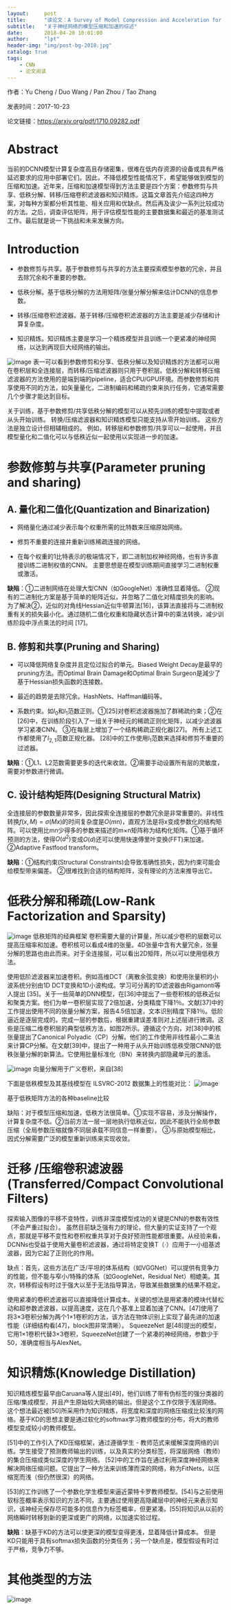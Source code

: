```yaml
---
layout:     post
title:      "读论文：A Survey of Model Compression and Acceleration for Deep Neural Networks"
subtitle:   "关于神经网络的模型压缩和加速的综述"
date:       2018-04-20 10:01:00
author:     "lpt"
header-img: "img/post-bg-2018.jpg"
catalog: true
tags:
    - CNN
    - 论文阅读
---
```


作者：Yu Cheng / Duo Wang / Pan Zhou / Tao Zhang

发表时间：2017-10-23

论文链接：https://arxiv.org/pdf/1710.09282.pdf

# Abstract
当前的DCNN模型计算复杂度高且存储密集，很难在低内存资源的设备或具有严格延迟要求的应用中部署它们。因此，不降低模型性能情况下，希望能够做到模型的压缩和加速。近年来，压缩和加速模型得到方法主要是四个方案：参数修剪与共享、低秩分解、转移/压缩卷积滤波器和知识精炼。这篇文章首先介绍这四种方案，对每种方案都分析其性能、相关应用和优缺点。然后再及诶少一系列比较成功的方法。之后，调查评估矩阵，用于评估模型性能的主要数据集和最近的基准测试工作。最后就是说一下挑战和未来发展方向。

# Introduction
- 参数修剪与共享。基于参数修剪与共享的方法主要探索模型参数的冗余，并且去除冗余和不重要的参数。

- 低秩分解。基于低秩分解的方法用矩阵/张量分解分解来估计DCNN的信息参数。

- 转移/压缩卷积滤波器。基于转移/压缩卷积滤波器的方法主要是减少存储和计算复杂度。

- 知识精炼。知识精炼主要是学习一个精炼模型并且训练一个更紧凑的神经网络，以达到再现巨大经网络的输出。


![image](../imageForArticles/2018-04-20_A_Survey_of_Model_Compression_and_Acceleration_for_Deep_Neural_Networks/table1.png)
表一可以看到参数修剪和分享、低秩分解以及知识精炼的方法都可以用在卷积层和全连接层，而转移/压缩滤波器则只用于卷积层。低秩分解和转移压缩滤波器的方法使用的是端到端的pipeline，适合CPU/GPU环境。而参数修剪和共享使用不同的方法，如矢量量化，二进制编码和稀疏约束来执行任务，它通常需要几个步骤才能达到目标。

关于训练，基于参数修剪/共享低秩分解的模型可以从预先训练的模型中提取或者从头开始训练。 转换/压缩滤波器和知识精炼模型只能支持从零开始训练。 这些方法是独立设计但相辅相成的。 例如，转移层和参数修剪/共享可以一起使用，并且模型量化和二值化可以与低秩近似一起使用以实现进一步的加速。 



# 参数修剪与共享(Parameter pruning and sharing)
## A. 量化和二值化(Quantization and Binarization)
- 网络量化通过减少表示每个权重所需的比特数来压缩原始网络。

- 修剪不重要的连接并重新训练稀疏连接的网络。

- 在每个权重的1比特表示的极端情况下，即二进制加权神经网络，也有许多直接训练二进制权值的CNN。 主要思想是在模型训练期间直接学习二进制权重或激活。

**缺陷**：①二进制网络在处理大型CNN（如GoogleNet）准确性显着降低。 ②现有的二进制化方案是基于简单的矩阵近似，并忽略了二值化对精度损失的影响。 为了解决②，近似的对角线Hessian近似牛顿算法[16]，该算法直接将与二进制权重有关的损失最小化。通过随机二值化权重和隐藏状态计算中的乘法转换，减少训练阶段中浮点乘法的时间 [17]。

## B. 修剪和共享(Pruning and Sharing)
- 可以降低网络复杂度并且定位过拟合的单元。Biased Weight Decay是最早的pruning方法。而Optimal Brain Damage和Optimal Brain Surgeon是減少了基于Hessian损失函数的连接数。

- 最近的趋势是去除冗余。HashNets、Haffman编码等。

- 系数约束。如$l_0$和$l_1$范数正则。①[25]对卷积滤波器施加了群稀疏约束；②在[26]中，在训练阶段引入了一组关于神经元的稀疏正则化矩阵，以减少滤波器学习紧凑CNN。 ③在每层上增加了一个结构稀疏正规化器[27]。 所有上述工作都使用了$l_{2, 1}$范数正规化器。 [28]中的工作使用$l_1$范数来选择和修剪不重要的过滤器。

**缺陷**：①L1、L2范数需要更多的迭代来收敛。②需要手动设置所有层的灵敏度，需要对参数进行微调。

## C. 设计结构矩阵(Designing Structural Matrix)
全连接层的参数数量非常多，因此探索全连接层的参数冗余是非常重要的。非线性转换$f(x, M) = \sigma(Mx)$的时间复杂度是$O(mn)$，直观方法是将x变成参数化的结构矩阵。可以使用比mn少得多的参数来描述的m×n矩阵称为结构化矩阵。①基于循环预测的方法，使得$O(d^2)$变成$O(d)$还可以使用快速傅里叶变换(FFT)来加速。②Adaptive Fastfood transform。

**缺陷**：①结构约束(Structural Constraints)会导致准确性损失，因为约束可能会给模型带来偏差。 ②很难找到合适的结构矩阵，没有理论的方法来推导出它。



# 低秩分解和稀疏(Low-Rank Factorization and Sparsity)


![image](../imageForArticles/2018-04-20_A_Survey_of_Model_Compression_and_Acceleration_for_Deep_Neural_Networks/figure2.png)
低秩矩阵的经典框架
卷积需要大量的计算量，所以减少卷积的层数可以提高压缩率和加速。卷积核可以看成4维的张量。4D张量中含有大量冗余，张量分解的思路也由此而来。对于全连接层，可以看出2D矩阵，所以可以使用低秩方法。

使用低阶滤波器来加速卷积。例如高维DCT（离散余弦变换）和使用张量积的小波系统分别由1D DCT变换和1D小波构成。学习可分离的1D滤波器由Rigamonti等人提出 [35]。关于一些简单的DNN模型，在[36]中提出了一些卷积核的低秩近似和聚类方案。他们为单一卷积层实现了2倍加速，分类精度下降1％。文献[37]中的工作提出使用不同的张量分解方案，报告4.5倍加速，文本识别精度下降1％。低阶逼近是逐层完成的。完成一层的参数后，根据重建误差准则对上述层进行微调。这些是压缩二维卷积层的典型低秩方法，如图2所示。遵循这个方向，对[38]中的核张量提出了Canonical Polyadic（CP）分解。他们的工作使用非线性最小二乘法来计算CP分解。在文献[39]中，提出了一种用于从头开始训练低秩受限CNN的低秩张量分解的新算法。它使用批量标准化（BN）来转换内部隐藏单元的激活。

![image](../imageForArticles/2018-04-20_A_Survey_of_Model_Compression_and_Acceleration_for_Deep_Neural_Networks/CP-decomposition.png)
向量分解用于广义卷积，来自[38]

下面是低秩模型及其基线模型在 ILSVRC-2012 数据集上的性能对比：
![image](../imageForArticles/2018-04-20_A_Survey_of_Model_Compression_and_Acceleration_for_Deep_Neural_Networks/table2.png)

基于低秩矩阵方法的各种baseline比较


缺陷：对于模型压缩和加速，低秩方法很简单。①实现不容易，涉及分解操作，计算复杂度不低。②当前方法一层一层地执行低秩近似，因此不能执行全局参数压缩（全局参数压缩就像不同层承载不同信息一样重要）。 ③与原始模型相比，因式分解需要广泛的模型重新训练来实现收敛。



# 迁移 /压缩卷积滤波器(Transferred/Compact Convolutional Filters)
探索输入图像的平移不变特性，训练非深度模型成功的关键是CNN的参数有效性（不会严重过拟合）。 虽然目前缺乏强有力的理论，但大量的实证支持了一个观点，那就是平移不变性和卷积权重共享对于良好预测性能都很重要。从经验来看，DCNNs也受益于使用大量卷积滤波器，通过将特定变换T（·）应用于一小组基滤波器，因为它起了正则化的作用。

缺点：首先，这些方法在广泛/平坦的体系结构（如VGGNet）可以提供有竞争力的性能，但不能与窄小/特殊的体系（如GoogleNet，Residual Net）相媲美。其次，转移假设有时过于强大以至于无法指导算法，导致某些数据集的结果不稳定。

使用紧凑的卷积滤波器可以直接降低计算成本。关键的想法是用紧凑的模块代替松动和超参数滤波器，以提高速度，这在几个基准上显着加速了CNN。[47]使用了将3×3卷积分解为两个1×1卷积的方法，该方法在物体识别上实现了最先进的加速性能（详细结构看[47]，block图非常清晰）。 SqueezeNet 是[48]提出的模型，它用1×1卷积代替3×3卷积，SqueezeNet创建了一个紧凑的神经网络，参数少于50，准确度相当与AlexNet。



# 知识精炼(Knowledge Distillation)
知识精炼模型最早由Caruana等人提出[49]，他们训练了带有伪标签的强分类器的压缩/集成模型，并且产生原始较大网络的输出。但是这个工作仅限于浅层网络。这个想法最近被[50]所采用作为知识精炼，将宽度和深度的网络压缩成比较浅的网络。基于KD的思想主要是通过软化的softmax学习教师模型的分布，将大的教师模型变成较小的教师模型。

[51]中的工作引入了KD压缩框架，通过遵循学生 - 教师范式来缓解深度网络的训练。学生接受了预测教师输出的训练，以及真实的分类标签，将深层网络（教师）的集合压缩成类似深度的学生网络。 [52]中的工作旨在通过利用深度神经网络来解决网络压缩问题。它提出了一种方法来训练薄而深的网络，称为FitNets，以压缩宽而浅（但仍然很深）的网络。

 [53]的工作训练了一个参数化学生模型来逼近蒙特卡罗教师模型。[54]与之前使用软标签概率表示知识的方法不同，主要通过使用更高隐藏层中的神经元来表示知识，该神经元保存尽可能多的信息作为标签概率，但更紧凑。[55]将知识从以前的网络瞬时转移到新的更深或更广的网络，以加速实验过程。

**缺陷**：缺基于KD的方法可以使更深的模型变得更浅，显着降低计算成本。 但是KD只能用于具有softmax损失函数的分类任务；另一个缺点是，模型假设有时过于严格，竞争力不够。

# 其他类型的方法
![image](../imageForArticles/2018-04-20_A_Survey_of_Model_Compression_and_Acceleration_for_Deep_Neural_Networks/table4.png)

